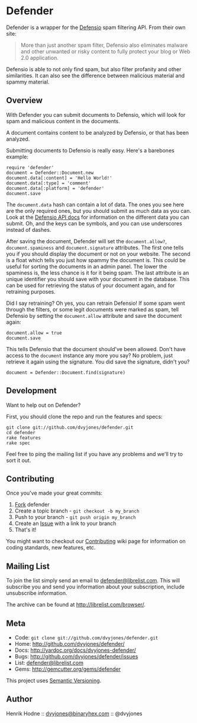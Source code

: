 Defender
========

Defender is a wrapper for the [Defensio][0] spam filtering API. From
their own site:

> More than just another spam filter, Defensio also eliminates malware
> and other unwanted or risky content to fully protect your blog or Web
> 2.0 application.

Defensio is able to not only find spam, but also filter profanity and
other similarities. It can also see the difference between malicious
material and spammy material.


Overview
--------

With Defender you can submit documents to Defensio, which will look for
spam and malicious content in the documents.

A document contains content to be analyzed by Defensio, or that has been
analyzed.

Submitting documents to Defensio is really easy. Here's a barebones
example:

    require 'defender'
    document = Defender::Document.new
    document.data[:content] = 'Hello World!'
    document.data[:type] = 'comment'
    document.data[:platform] = 'defender'
    document.save

The `document.data` hash can contain a lot of data. The ones you see
here are the only required ones, but you should submit as much data as
you can. Look at the [Defensio API docs][3] for information on the
different data you can submit. Oh, and the keys can be symbols, and you
can use underscores instead of dashes.

After saving the document, Defender will set the `document.allow?`,
`document.spaminess` and
`document.signature` attributes. The first one tells you if you should
display the document or not on your website. The second is a float which
tells you just how spammy the document is. This could be useful for
sorting the documents in an admin panel. The lower the spaminess is, the
less chance is it for it being spam. The last attribute is an unique
identifier you should save with your document in the database. This can
be used for retrieving the status of your document again, and for
retraining purposes.

Did I say retraining? Oh yes, you can retrain Defensio! If some spam
went through the filters, or some legit documents were marked as spam,
tell Defensio by setting the `document.allow` attribute and save the
document again:

    document.allow = true
    document.save

This tells Defensio that the document should've been allowed. Don't have
access to the `document` instance any more you say? No problem, just
retrieve it again using the signature. You did save the signature,
didn't you?

    document = Defender::Document.find(signature)


Development
-----------

Want to help out on Defender?

First, you should clone the repo and run the features and specs:

    git clone git://github.com/dvyjones/defender.git
    cd defender
    rake features
    rake spec

Feel free to ping the mailing list if you have any problems and we'll
try to sort it out.


Contributing
------------

Once you've made your great commits:

1. [Fork][1] defender
2. Create a topic branch - `git checkout -b my_branch`
3. Push to your branch - `git push origin my_branch`
4. Create an [Issue][2] with a link to your branch
5. That's it!

You might want to checkout our [Contributing][cb] wiki page for
information on coding standards, new features, etc.


Mailing List
------------

To join the list simply send an email to <defender@librelist.com>. This
will subscribe you and send you information about your subscription,
include unsubscribe information.

The archive can be found at <http://librelist.com/browser/>.


Meta
----

* Code: `git clone git://github.com/dvyjones/defender.git`
* Home: <http://github.com/dvyjones/defender/>
* Docs: <http://yardoc.org/docs/dvyjones-defender/>
* Bugs: <http://github.com/dvyjones/defender/issues>
* List: <defender@librelist.com>
* Gems: <http://gemcutter.org/gems/defender>

This project uses [Semantic Versioning][sv].


Author
------

Henrik Hodne :: dvyjones@binaryhex.com :: @dvyjones

[0]: http://defensio.com
[1]: http://help.github.com/forking/
[2]: http://github.com/dvyjones/defender/issues
[3]: http://defensio.com/api
[sv]: http://semver.org
[cb]: http://wiki.github.com/dvyjones/defender/contributing
